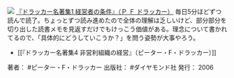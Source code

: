 [![](https://images-fe.ssl-images-amazon.com/images/I/31LPXuLsX6L._SL160_.jpg)](http://www.amazon.co.jp/exec/obidos/ASIN/B0081M7Z20/choiyaki81-22/ref=nosim)
[『ドラッカー名著集1 経営者の条件』（Ｐ Ｆ ドラッカー）](http://www.amazon.co.jp/exec/obidos/ASIN/B0081M7Z20/choiyaki81-22/ref=nosim)
毎日5分ほどずつ読んで読了。ちょっとずつ読み進めたので全体の理解は乏しいけど、部分部分を切り出した読書メモを見返すだけでもけっこう価値がある。理念について書かれてるので、「具体的にどうしていこうか？」を問う姿勢が大事やろう。

- [[『ドラッカー名著集4 非営利組織の経営』（ピーター・F・ドラッカー）]]

著者： #ピーター・F・ドラッカー
出版社： #ダイヤモンド社
発行： 2006 


